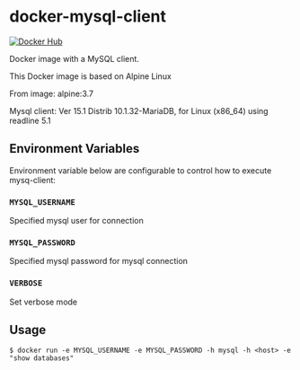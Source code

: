 # docker-mysql-client

[![Docker Hub](https://img.shields.io/badge/docker-ready-blue.svg)](https://registry.hub.docker.com/u/banzaicloud/mysql-client/) 

Docker image with a MySQL client.

This Docker image is based on Alpine Linux 

From image: alpine:3.7

Mysql client: Ver 15.1 Distrib 10.1.32-MariaDB, for Linux (x86_64) using readline 5.1

## Environment Variables

Environment variable below are configurable to control how to execute mysq-client:

### `MYSQL_USERNAME`

Specified mysql user for connection

### `MYSQL_PASSWORD`

Specified mysql password for mysql connection

### `VERBOSE`

Set verbose mode

## Usage

```
$ docker run -e MYSQL_USERNAME -e MYSQL_PASSWORD -h mysql -h <host> -e "show databases"
```
